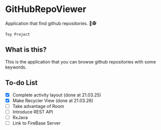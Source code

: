 # GitHubRepoViewer
Application that find github repositories. 📑🕵️‍️ 

` Toy Project `

## What is this?
This is the application that you can browse github repositories with some keywords.

## To-do List 
- [X] Complete activity layout (done at 21.03.25)
- [X] Make Recycler View (done at 21.03.26)
- [ ] Take advantage of Room
- [ ] Introduce REST API
- [ ] RxJava
- [ ] Link to FireBase Server
